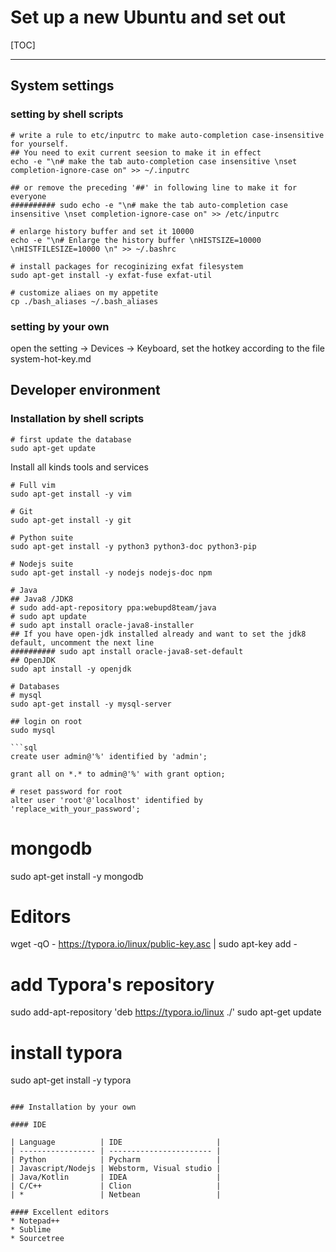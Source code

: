 # Set up a new Ubuntu and set out
[TOC]

-----------------------------

## System settings

### setting by shell scripts

```shell
# write a rule to etc/inputrc to make auto-completion case-insensitive for yourself. 
## You need to exit current seesion to make it in effect
echo -e "\n# make the tab auto-completion case insensitive \nset completion-ignore-case on" >> ~/.inputrc

## or remove the preceding '##' in following line to make it for everyone
########## sudo echo -e "\n# make the tab auto-completion case insensitive \nset completion-ignore-case on" >> /etc/inputrc

# enlarge history buffer and set it 10000
echo -e "\n# Enlarge the history buffer \nHISTSIZE=10000 \nHISTFILESIZE=10000 \n" >> ~/.bashrc

# install packages for recoginizing exfat filesystem
sudo apt-get install -y exfat-fuse exfat-util

# customize aliaes on my appetite
cp ./bash_aliases ~/.bash_aliases
```

### setting by your own
open the setting -> Devices -> Keyboard, set the hotkey according to the file system-hot-key.md


## Developer environment

### Installation by shell scripts

```shell
# first update the database 
sudo apt-get update
```
Install all kinds tools and services

```shell
# Full vim
sudo apt-get install -y vim

# Git
sudo apt-get install -y git

# Python suite
sudo apt-get install -y python3 python3-doc python3-pip

# Nodejs suite
sudo apt-get install -y nodejs nodejs-doc npm

# Java
## Java8 /JDK8
# sudo add-apt-repository ppa:webupd8team/java
# sudo apt update
# sudo apt install oracle-java8-installer
## If you have open-jdk installed already and want to set the jdk8 default, uncomment the next line
########## sudo apt install oracle-java8-set-default
## OpenJDK
sudo apt install -y openjdk

# Databases
# mysql
sudo apt-get install -y mysql-server

## login on root
sudo mysql

```sql
create user admin@'%' identified by 'admin';

grant all on *.* to admin@'%' with grant option;

# reset password for root
alter user 'root'@'localhost' identified by 'replace_with_your_password';
```

# mongodb
sudo apt-get install -y mongodb


# Editors
wget -qO - https://typora.io/linux/public-key.asc | sudo apt-key add -
# add Typora's repository
sudo add-apt-repository 'deb https://typora.io/linux ./'
sudo apt-get update
# install typora
sudo apt-get install -y typora

```

### Installation by your own

#### IDE

| Language          | IDE                     |
| ----------------- | ----------------------- |
| Python            | Pycharm                 |
| Javascript/Nodejs | Webstorm, Visual studio |
| Java/Kotlin       | IDEA                    |
| C/C++             | Clion                   |
| *                 | Netbean                 |

#### Excellent editors
* Notepad++
* Sublime
* Sourcetree




